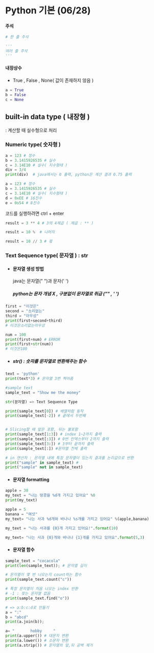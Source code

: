 # Python 기본 (06/28)

#### 주석 

```python
# 한 줄 주석

'''
여러 줄 주석
'''
```

#### 내장상수

- True , False , None( 값이 존재하지 않음 )

```python
a = True
b = False
c = None
```



## built-in data type ( 내장형 )

: 계산할 때 실수형으로 처리

###  Numeric type( 숫자형 )

``` python
a = 123 # 정수
b = 3.1415926535 # 실수
c = 3.14E10 # 실수( 지수형태 )
div = 3/4
print(div)  # java에서는 0 출력, python은 계산 결과 0.75 출력

a = 123 # 정수
b = 3.1415926535 # 실수
c = 3.14E10 # 실수( 지수형태 )
d = 0xEE # 16진수
e = 0o54 # 8진수

```

코드를 실행하려면 ctrl + enter

```python
result = 3 ** 4 # 3의 4제곱 ( 제곱 : ** )

result = 10 %  # 나머지

result = 10 // 3 # 몫
```



### Text Sequence type( 문자열 ) : str

- #### 문자열 생성 방법

  java는 문자열(" ")과 문자(' ')

  ##### python는 문자 개념 X , 구분없이 문자열로 취급 ("" , ' ')

``` python
first = "이것은"
second = "소리없는"
third = "아우성"
print(first+second+third)
# 이것은소리없는아우성

num = 100
print(first+num) # ERROR
print(first+str(num))
# 이것은100
```

- ##### str() : 숫자를 문자열로 변환해주는 함수

``` python
text = 'python'
print(text*3) # 문자열 3번 찍어줌

#sample text
sample_text = "Show me the money"

str(문자열) => Text Sequence Type

print(sample_text[0]) # 배열처럼 동작
print(sample_text[-2]) # 끝에서 두번째


# Slicing할 때 앞은 포함, 뒤는 불포함
print(sample_text[1:3]) # index 1~2까지 출력
print(sample_text[:3]) # 0번 인덱스부터 2까지 출력
print(sample_text[3:]) # 3부터 끝까지 출력
print(sample_text[:]) #문자열 전체 출력

# in 연산자 : 문자열 내에 특정 문자열이 있는지 결과를 논리값으로 반환
print("sample" in sample_text) # 
print("sample" not in sample_text)
```



- #### 문자열 formatting

``` PYTHON
apple = 30
my_text = "나는 땅콩을 %d개 가지고 있어요" %0
print(my_text)

apple = 5
banana = "여섯"
my_text= "나는 사과 %d개와 바나나 %s개를 가지고 있어요" %(apple,banana)

my_text = "나는 사과를 {0}개 가지고 있어요!".format(10)

my_text= "나는 사과 {0}개와 바나나 {1}개를 가지고 있어요".format(5,3)


```



- #### 문자열 함수

```python
sample_text = "cocacola"
print(len(sample_text)); # 문자열 길이

# 문자열이 몇 번 나오는지 count하는 함수
print(sample_text.count("c")) 

# 특정 문자열이 처음 나오는 index 반환
# -1 : 찾는 문자열 없음
print(sample_text.find("o")) 

# => a:b:c:d로 만들기
a = ":"
b = "abcd"
print(a.join(b));

a= "       hobby     "
print(a.upper()) # 대문자 변환
print(a.lower()) # 소문자 변환
print(a.strip()) # 문자열의 앞,뒤 공백 제거
```
